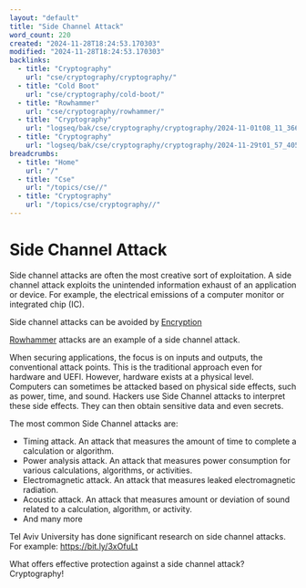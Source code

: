 ```yaml
---
layout: "default"
title: "Side Channel Attack"
word_count: 220
created: "2024-11-28T18:24:53.170303"
modified: "2024-11-28T18:24:53.170303"
backlinks:
  - title: "Cryptography"
    url: "cse/cryptography/cryptography/"
  - title: "Cold Boot"
    url: "cse/cryptography/cold-boot/"
  - title: "Rowhammer"
    url: "cse/cryptography/rowhammer/"
  - title: "Cryptography"
    url: "logseq/bak/cse/cryptography/cryptography/2024-11-01t08_11_36626zdesktop/"
  - title: "Cryptography"
    url: "logseq/bak/cse/cryptography/cryptography/2024-11-29t01_57_40576zdesktop/"
breadcrumbs:
  - title: "Home"
    url: "/"
  - title: "Cse"
    url: "/topics/cse//"
  - title: "Cryptography"
    url: "/topics/cse/cryptography//"
---
```

# Side Channel Attack

Side channel attacks are often the most creative sort of exploitation.
A side channel attack exploits the unintended information exhaust of an application or device. For example, the electrical emissions of a computer monitor or integrated chip (IC).

Side channel attacks can be avoided by [Encryption](docs/cse/cryptography/encryption/index/)

[Rowhammer](docs/cse/cryptography/rowhammer/index/) attacks are an example of a side channel attack.


When securing applications, the focus is on inputs and outputs, the conventional attack points. This is the traditional approach even for hardware and UEFI.
However, hardware exists at a physical level. Computers can sometimes be attacked based on physical side effects, such as power, time, and sound. Hackers use Side Channel attacks to interpret these side effects. They can then obtain sensitive data and even secrets.

The most common Side Channel attacks are:
- Timing attack. An attack that measures the amount of time to complete a calculation or algorithm.
- Power analysis attack. An attack that measures power consumption for various calculations, algorithms, or activities.
- Electromagnetic attack. An attack that measures leaked electromagnetic radiation.
- Acoustic attack. An attack that measures amount or deviation of sound related to a calculation, algorithm, or activity.
- And many more


Tel Aviv University has done significant research on side channel attacks. 
For example: https://bit.ly/3xOfuLt

What offers effective protection against a side channel attack? Cryptography!